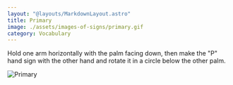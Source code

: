 ```yaml
---
layout: "@layouts/MarkdownLayout.astro"
title: Primary
image: ./assets/images-of-signs/primary.gif
category: Vocabulary
---
```


Hold one arm horizontally with the palm facing down,
then make the "P" hand sign with the other hand
and rotate it in a circle below the other palm.

![Primary](@signs/primary.gif)
